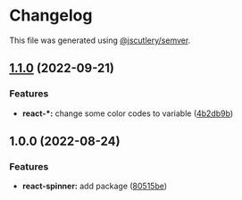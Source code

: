 # Changelog

This file was generated using [@jscutlery/semver](https://github.com/jscutlery/semver).

## [1.1.0](https://gitlab.migoinc.com/migotv/paintbox/compare/react-spinner@1.0.0...react-spinner@1.1.0) (2022-09-21)


### Features

* **react-*:** change some  color codes to variable ([4b2db9b](https://gitlab.migoinc.com/migotv/paintbox/commit/4b2db9b5c4f15ccb3b8e7261489126c3cf8b3d69))

## 1.0.0 (2022-08-24)


### Features

* **react-spinner:** add package ([80515be](https://gitlab.migoinc.com/migotv/paintbox/commit/80515bebb321ebacfb3e2c65317d10810477265b))
